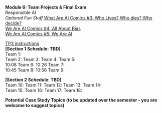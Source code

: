**Module 6: Team Projects & Final Exam**  
Responsible AI  
*Optional Fun Stuff*
[What Are AI Comics #3: Who Lives? Who dies? Who decide?](https://dataresponsibly.github.io/we-are-ai/comics/vol3_en.pdf)  
[We Are AI Comics #4: All About Bias](https://dataresponsibly.github.io/we-are-ai/comics/vol4_en.pdf)  
[We Are AI Comics #5: We Are AI](https://dataresponsibly.github.io/we-are-ai/comics/vol5_en.pdf)  

[TP3 instructions](https://github.com/tingtingchung/AI.Mason/issues/2)  
**[Section 1 Schedule: TBD]**  
Team 1:   
Team 2: 
Team 3: 
Team 4: 
Team 5:   
10:08 Team 6: 
10:26 Team 7:   
10:45 Team 8: 
10:56 Team 9: 

**[Section 2 Schedule: TBD]**  
Team 10: 
Team 11: 
Team 12: 
Team 13: 
Team 14:    
Team 15: 
Team 16: 
Team 17: 
Team 18: 

**Potential Case Study Topics (to be updated over the semester - you are welcome to suggest topics)**  
